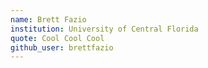 ```yaml
---
name: Brett Fazio
institution: University of Central Florida
quote: Cool Cool Cool
github_user: brettfazio
---
```

